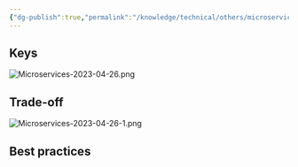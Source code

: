 ```yaml
---
{"dg-publish":true,"permalink":"/knowledge/technical/others/microservices/","noteIcon":""}
---
```


## Keys
![Microservices-2023-04-26.png](/img/user/Attachments/Microservices-2023-04-26.png)
## Trade-off
![Microservices-2023-04-26-1.png](/img/user/Attachments/Microservices-2023-04-26-1.png)
## Best practices
